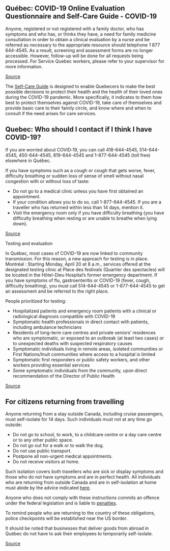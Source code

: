 ## Québec: COVID-19 Online Evaluation Questionnaire and Self-Care Guide - COVID-19

Anyone, registered or not registered with a family doctor, who has symptoms and who has, or thinks they have, a need for family medicine consultation in order to obtain a clinical evaluation by a nurse and be referred as necessary to the appropriate resource should telephone 1 877 644-4545. As a result, screening and assessment forms are no longer accessible. However, follow-up will be done for all requests being processed. For Service Quebec workers, please refer to your supervisor for more information.

[Source](https://covid19.quebec.ca/evaluation/)

The [Self-Care Guide](https://publications.msss.gouv.qc.ca/msss/en/document-002492/) is designed to enable Quebecers to make the best possible decisions to protect their health and the health of their loved ones during the COVID-19 pandemic. More specifically, it indicates to them how best to protect themselves against COVID-19, take care of themselves and provide basic care to their family circle, and know where and when to consult if the need arises for care services.

## Quebec: Who should I contact if I think I have COVID-19?

If you are worried about COVID‑19, you can call 418-644-4545, 514-644-4545, 450-644-4545, 819-644-4545 and 1-877-644-4545 (toll free) elsewhere in Québec.

If you have symptoms such as a cough or cough that gets worse, fever, difficulty breathing or sudden loss of sense of smell without nasal congestion with or without loss of taste:

- Do not go to a medical clinic unless you have first obtained an appointment.
- If your condition allows you to do so, call 1-877-644-4545. If you are a traveller who has returned within less than 14 days, mention it.
- Visit the emergency room only if you have difficulty breathing (you have difficulty breathing when resting or are unable to breathe when lying down).

[Source](https://www.quebec.ca/en/health/health-issues/a-z/2019-coronavirus/)

Testing and evaluation

In Québec, most cases of COVID-19 are now linked to community transmission. For this reason, a new approach for testing is in place.
Montréal : Starting Monday, April 20 at 8 a.m., services offered at the designated testing clinic at Place des festivals (Quartier des spectacles) will be located in the Hôtel-Dieu Hospital’s former emergency department. If you have symptoms of flu, gastroenteritis or COVID-19 (fever, cough, difficulty breathing), you must call 514-644-4545 or 1-877-644-4545 to get an assessment and be referred to the right place.

People prioritized for testing:

- Hospitalized patients and emergency room patients with a clinical or radiological diagnosis compatible with COVID-19
- Symptomatic health professionals in direct contact with patients, including ambulance technicians
- Residents of long-term care centres and private seniors’ residences who are symptomatic, or exposed to an outbreak (at least two cases) or to unexpected deaths with suspected respiratory causes
- Symptomatic individuals living in remote areas, isolated communities or First Nations/Inuit communities where access to a hospital is limited
- Symptomatic first responders or public safety workers, and other workers providing essential services
- Some symptomatic individuals from the community, upon direct recommendation of the Director of Public Health

[Source](https://santemontreal.qc.ca/en/public/coronavirus-covid-19/)

## For citizens returning from travelling

Anyone returning from a stay outside Canada, including cruise passengers, must self-isolate for 14 days. Such individuals must not at any time go outside:

- Do not go to school, to work, to a childcare centre or a day care centre or to any other public space.
- Do not go out for a walk or to walk the dog.
- Do not use public transport.
- Postpone all non-urgent medical appointments.
- Do not receive visitors at home.

Such isolation covers both travellers who are sick or display symptoms and those who do not have symptoms and are in perfect health. All individuals who are returning from outside Canada and are in self-isolation at home must abide by the advice indicated [here](https://www.google.com/url?q=https://www.quebec.ca/en/health/health-issues/a-z/2019-coronavirus/instructions-for-travellers-covid19/&sa=D&ust=1586888257837000&usg=AFQjCNH0Z7HB90yLU7kWQV8Ydk_uj3JTGg).

Anyone who does not comply with these instructions commits an offence under the federal legislation and is liable to [penalties](https://www.canada.ca/en/public-health/services/diseases/2019-novel-coronavirus-infection/latest-travel-health-advice.html#a2).

To remind people who are returning to the country of these obligations, police checkpoints will be established near the US border.

It should be noted that businesses that deliver goods from abroad in Québec do not have to ask their employees to temporarily self-isolate.

[Source](https://www.quebec.ca/en/health/health-issues/a-z/2019-coronavirus/instructions-for-travellers-covid19/)
